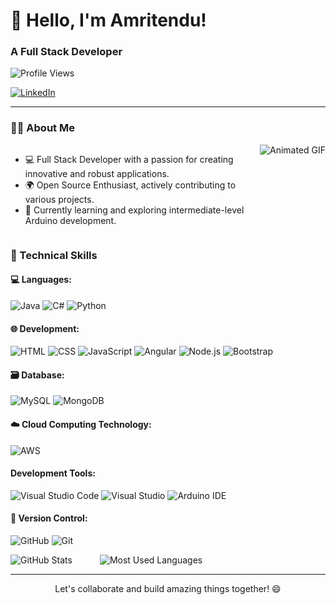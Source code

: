 
  <h1>👋 Hello, I'm Amritendu!</h1>
  <h3>A Full Stack Developer </h3>
  
   ![Profile Views](https://komarev.com/ghpvc/?username=AmritenduPakhira)
  
  [![LinkedIn](https://img.shields.io/badge/LinkedIn-Connect-blue?style=flat-square&logo=linkedin)](https://www.linkedin.com/in/amritendu-pakhira-881697233/)



---

### 👨‍💻 About Me

<div style="display: flex;">
  <div style="flex: 1;">
    <ul>
      <li>💻 Full Stack Developer with a passion for creating innovative and robust applications.</li>
      <li>🌍 Open Source Enthusiast, actively contributing to various projects.</li>
      <li>🌱 Currently learning and exploring intermediate-level Arduino development.</li>
    </ul>
  </div>
  <div>
    <img src="https://encrypted-tbn0.gstatic.com/images?q=tbn:ANd9GcRTkEtPkKj4XR0FlwvSd3w3PIM4jyP4dJGsecCTPk8Z&s" alt="Animated GIF" />
  </div>
</div>


### 🌟 Technical Skills

#### 💻 Languages:

<div>
  
  ![Java](https://img.shields.io/badge/Java-green?style=for-the-badge&logo=java)
  ![C#](https://img.shields.io/badge/C%23-blue?style=for-the-badge&logo=c-sharp)
  ![Python](https://img.shields.io/badge/Python-yellow?style=for-the-badge&logo=python)
  
</div>

#### 🌐 Development:

<div >
  
  ![HTML](https://img.shields.io/badge/HTML-orange?style=for-the-badge&logo=html5)
  ![CSS](https://img.shields.io/badge/CSS-blue?style=for-the-badge&logo=css3)
  ![JavaScript](https://img.shields.io/badge/JavaScript-blue?style=for-the-badge&logo=javascript)
  ![Angular](https://img.shields.io/badge/Angular-yellow?style=for-the-badge&logo=angular)
  ![Node.js](https://img.shields.io/badge/Node.js-yellow?style=for-the-badge&logo=node.js)
  ![Bootstrap](https://img.shields.io/badge/Bootstrap-yellow?style=for-the-badge&logo=bootstrap)
  
</div>

#### 🗃️ Database:

<div >
  
  ![MySQL](https://img.shields.io/badge/MySQL-orange?style=for-the-badge&logo=mysql)
  ![MongoDB](https://img.shields.io/badge/MongoDB-yellow?style=for-the-badge&logo=mongodb)
  
</div>

#### ☁️ Cloud Computing Technology:

<div >
  
  ![AWS](https://img.shields.io/badge/AWS-yellow?style=for-the-badge&logo=amazon-aws)
  
</div>

#### Development Tools:

<div>
  
  ![Visual Studio Code](https://img.shields.io/badge/Visual%20Studio%20Code-orange?style=for-the-badge&logo=visual-studio-code)
  ![Visual Studio](https://img.shields.io/badge/Visual%20Studio-orange?style=for-the-badge&logo=visual-studio)
  ![Arduino IDE](https://img.shields.io/badge/Arduino%20IDE-yellow?style=for-the-badge&logo=arduino)
  
</div>

#### 🔧 Version Control:

<div>
  
  ![GitHub](https://img.shields.io/badge/GitHub-orange?style=for-the-badge&logo=github)
  ![Git](https://img.shields.io/badge/Git-orange?style=for-the-badge&logo=git)
  
</div>

<div align="left">
  <img src="https://github-readme-stats.vercel.app/api?username=AmritenduPakhira&show_icons=true&theme=dark" alt="GitHub Stats" style="margin-right: 40px;">
  <img src="https://github-readme-stats.vercel.app/api/top-langs/?username=AmritenduPakhira&layout=compact&theme=dark" alt="Most Used Languages" >

</div>




---

<div align="center">
  Let's collaborate and build amazing things together! 😄
</div>
